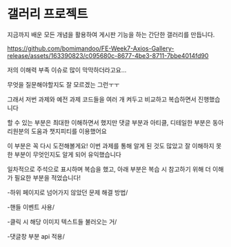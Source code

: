 # 갤러리 프로젝트

지금까지 배운 모든 개념을 활용하여 게시판 기능을 하는 간단한 갤러리를 만듭니다.




https://github.com/bomimandoo/FE-Week7-Axios-Gallery-release/assets/163390823/c095680c-8677-4be3-8711-7bbe4014fd90




저의 이해력 부족 이슈로 많이 막막하더라고요...

무엇을 질문해야할지도 잘 모르겠는 그런ㅜㅜ

그래서 저번 과제와 예전 과제 코드들을 여러 개 켜두고 비교하고 복습하면서 진행했습니다

할 수 있는 부분은 최대한 이해하면서 했지만 댓글 부분과 아티클, 디테일한 부분은 동아리원분의 도움과 챗지피티를 이용했어요

이 부분은 꼭 다시 도전해볼게요! 
이번 과제를 통해 알게 된 것도 많았고 잘 이해하지 못한 부분이 무엇인지도 알게 되어 유익했습니다


일차적으로 주석으로 표시하며 복습을 했고,
아래 부분은 복습 시 참고하기 위해 더 이해가 필요한 부분을 적었습니다!


-하위 페이지로 넘어가지 않았던 문제 해결 방법/

-핸들 이벤트 사용/

-클릭 시 해당 이미지 텍스트들 불러오는 거/

-댓글창 부분 api 적용/
